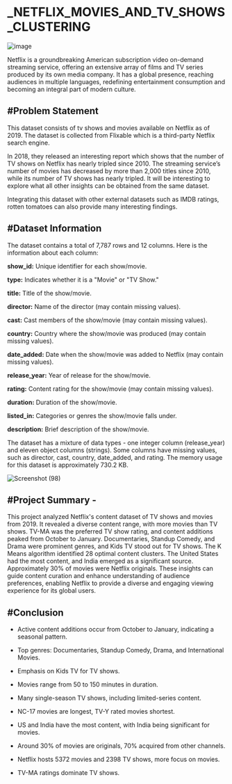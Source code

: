 # _NETFLIX_MOVIES_AND_TV_SHOWS_CLUSTERING

![image](https://github.com/NamiraMujawar/NETFLIX_MOVIES_AND_TV_SHOWS_CLUSTERING/assets/120715329/a3eca737-a5bb-447f-aef1-b0cc05aa2287)

Netflix is a groundbreaking American subscription video on-demand streaming service, offering an extensive array of films and TV series produced by its own media company. It has a global presence, reaching audiences in multiple languages, redefining entertainment consumption and becoming an integral part of modern culture.

#**Problem Statement**
---
This dataset consists of tv shows and movies available on Netflix as of 2019. The dataset is collected from Flixable which is a third-party Netflix search engine.

In 2018, they released an interesting report which shows that the number of TV shows on Netflix has nearly tripled since 2010. The streaming service’s number of movies has decreased by more than 2,000 titles since 2010, while its number of TV shows has nearly tripled. It will be interesting to explore what all other insights can be obtained from the same dataset.

Integrating this dataset with other external datasets such as IMDB ratings, rotten tomatoes can also provide many interesting findings.

#**Dataset Information**
---
The dataset contains a total of 7,787 rows and 12 columns. Here is the information about each column:

**show_id:** Unique identifier for each show/movie.

**type:** Indicates whether it is a "Movie" or "TV Show."

**title:** Title of the show/movie.

**director:** Name of the director (may contain missing values).

**cast:** Cast members of the show/movie (may contain missing values).

**country:** Country where the show/movie was produced (may contain missing values).

**date_added:** Date when the show/movie was added to Netflix (may contain missing values).

**release_year:** Year of release for the show/movie.

**rating:** Content rating for the show/movie (may contain missing values).

**duration:** Duration of the show/movie.

**listed_in:** Categories or genres the show/movie falls under.

**description:** Brief description of the show/movie.

The dataset has a mixture of data types - one integer column (release_year) and eleven object columns (strings). Some columns have missing values, such as director, cast, country, date_added, and rating. The memory usage for this dataset is approximately 730.2 KB.


![Screenshot (98)](https://github.com/NamiraMujawar/NETFLIX_MOVIES_AND_TV_SHOWS_CLUSTERING/assets/120715329/cfcfdfb9-80f8-416a-b86c-f48edad73fca)


#**Project Summary -**
---
This project analyzed Netflix's content dataset of TV shows and movies from 2019. It revealed a diverse content range, with more movies than TV shows. TV-MA was the preferred TV show rating, and content additions peaked from October to January. Documentaries, Standup Comedy, and Drama were prominent genres, and Kids TV stood out for TV shows. The K Means algorithm identified 28 optimal content clusters. The United States had the most content, and India emerged as a significant source. Approximately 30% of movies were Netflix originals. These insights can guide content curation and enhance understanding of audience preferences, enabling Netflix to provide a diverse and engaging viewing experience for its global users.

#**Conclusion**
---

* Active content additions occur from October to January, indicating a seasonal pattern.

* Top genres: Documentaries, Standup Comedy, Drama, and International Movies.

* Emphasis on Kids TV for TV shows.

* Movies range from 50 to 150 minutes in duration.

* Many single-season TV shows, including limited-series content.

* NC-17 movies are longest, TV-Y rated movies shortest.

* US and India have the most content, with India being significant for movies.

* Around 30% of movies are originals, 70% acquired from other channels.

* Netflix hosts 5372 movies and 2398 TV shows, more focus on movies.

* TV-MA ratings dominate TV shows.




